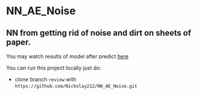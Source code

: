 # NN_AE_Noise
## NN from getting rid of noise and dirt on sheets of paper.

You may watch results of model after predict [here](https://github.com/Nickolay212/NN_AE_Noise/blob/main/Result.png)   



You can run this project locally just do:
 - clone branch `review` with `https://github.com/Nickolay212/NN_AE_Noise.git`
